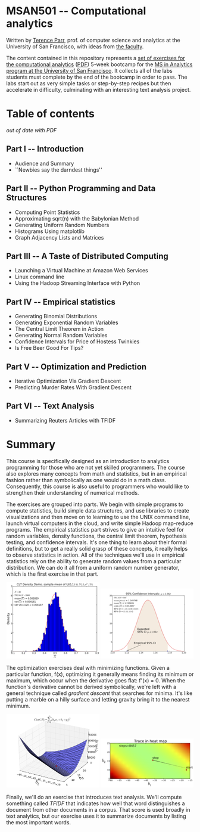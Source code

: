 MSAN501 -- Computational analytics
=======

Written by [Terence Parr](http://parrt.cs.usfca.edu), prof. of computer science and analytics at the University of San Francisco, with ideas from [the faculty](http://www.usfca.edu/artsci/msan/faculty/).

The content contained in this repository represents a [set of exercises for the computational analytics](https://github.com/parrt/msan501/tree/master/labs) ([PDF](https://github.com/parrt/msan501/blob/master/labs/labs.pdf?raw=true)) 5-week bootcamp for the [MS in Analytics program at the University of San Francisco](http://analytics.usfca.edu). It collects all of the labs students must complete by the end of the bootcamp in order to pass. The labs start out as very simple tasks or step-by-step recipes but then accelerate in difficulty, culminating with an interesting text analysis project.

# Table of contents

*out of date with PDF*

## Part I -- Introduction

* Audience and Summary
* ``Newbies say the darndest things''

## Part II -- Python Programming and Data Structures

* Computing Point Statistics
* Approximating sqrt(n) with the Babylonian Method
* Generating Uniform Random Numbers
* Histograms Using matplotlib
* Graph Adjacency Lists and Matrices

## Part III -- A Taste of Distributed Computing

* Launching a Virtual Machine at Amazon Web Services
* Linux command line
* Using the Hadoop Streaming Interface with Python

## Part IV -- Empirical statistics

* Generating Binomial Distributions
* Generating Exponential Random Variables
* The Central Limit Theorem in Action
* Generating Normal Random Variables
* Confidence Intervals for Price of Hostess Twinkies
* Is Free Beer Good For Tips?

## Part V -- Optimization and Prediction

* Iterative Optimization Via Gradient Descent
* Predicting Murder Rates With Gradient Descent

## Part VI -- Text Analysis

* Summarizing Reuters Articles with TFIDF

# Summary

This course is specifically designed as an introduction to analytics programming for those who are not yet skilled programmers. The course also explores many concepts from math and statistics, but in an empirical fashion rather than symbolically as one would do in a math class. Consequently, this course is also useful to programmers who would like to strengthen their understanding of numerical methods.

The exercises are grouped into parts. We begin with simple programs to compute statistics, build simple data structures, and use libraries to create visualizations and then move on to learning to use the UNIX command line, launch virtual computers in the cloud, and write simple Hadoop map-reduce programs. The empirical statistics part strives to give an intuitive feel for random variables, density functions, the central limit theorem, hypothesis testing, and confidence intervals. It's one thing to learn about their formal definitions, but to get a really solid grasp of these concepts, it really helps to observe statistics in action. All of the techniques we'll use in empirical statistics rely on the ability to generate random values from a particular distribution. We can do it all from a uniform random number generator, which is the first exercise in that part.

<img src="labs/figures/clt_unif-2000-20.png" width=250x> <img src="labs/figures/conf-500.png" width=250x>

The optimization exercises deal with minimizing functions. Given a particular function, f(x), optimizing it generally means finding its minimum or maximum, which occur when the derivative goes flat: f'(x) = 0. When the function's derivative cannot be derived symbolically, we're left with a general technique called *gradient descent* that searches for minima. It's like putting a marble on a hilly surface and letting gravity bring it to the nearest minimum.

<img src="labs/figures/wage-murders-cost-3d.png" width=250x> <img src="labs/figures/wage-murders-heatmap-trace1.png" width=250x>

Finally, we'll do an exercise that introduces text analysis. We'll compute something called *TFIDF* that indicates how well that word distinguishes a document from other documents in a corpus.  That score is used broadly in text analytics, but our exercise uses it to summarize documents by listing the most important words.
